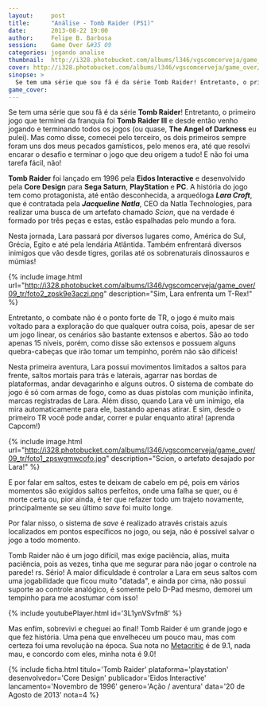 ```yaml
---
layout:     post
title:      "Análise - Tomb Raider (PS1)"
date:       2013-08-22 19:00
author:     Felipe B. Barbosa
session:    Game Over &#35 09
categories: jogando analise
thumbnail:  http://i328.photobucket.com/albums/l346/vgscomcerveja/game_over/09_tr/post_thumbnail_zpszx05yvul.jpg
cover: http://i328.photobucket.com/albums/l346/vgscomcerveja/game_over/09_tr/post_header_zpsqvcnn1d6.jpg
sinopse: >
  Se tem uma série que sou fã é da série Tomb Raider! Entretanto, o primeiro jogo que terminei da franquia foi Tomb Raider III e desde então venho jogando e terminando todos os jogos (ou quase, The Angel of Darkness eu pulei). Mas como disse, comecei pelo terceiro, os dois primeiros sempre foram uns dos meus pecados gamísticos, pelo menos era, até que resolvi encarar o desafio e terminar o jogo que deu origem a tudo! E não foi uma tarefa fácil, não!
game_cover:
---
```

Se tem uma série que sou fã é da série **Tomb Raider**! Entretanto, o primeiro jogo que terminei da franquia foi **Tomb Raider III** e desde então venho jogando e terminando todos os jogos (ou quase, **The Angel of Darkness** eu pulei). Mas como disse, comecei pelo terceiro, os dois primeiros sempre foram uns dos meus pecados gamísticos, pelo menos era, até que resolvi encarar o desafio e terminar o jogo que deu origem a tudo! E não foi uma tarefa fácil, não!

**Tomb Raider** foi lançado em 1996 pela **Eidos Interactive** e desenvolvido pela **Core Design** para **Sega Saturn**, **PlayStation** e **PC**. A história do jogo tem como protagonista, até então desconhecida, a arqueóloga **_Lara Croft_**, que é contratada pela **_Jacqueline Natla_**, CEO da Natla Technologies, para realizar uma busca de um artefato chamado *Scion*, que na verdade é formado por três peças e estas, estão espalhadas pelo mundo a fora.

Nesta jornada, Lara passará por diversos lugares como, América do Sul, Grécia, Egito e até pela lendária Atlântida. Também enfrentará diversos inimigos que vão desde tigres, gorilas até os sobrenaturais dinossauros e múmias!

{% include image.html url="http://i328.photobucket.com/albums/l346/vgscomcerveja/game_over/09_tr/foto2_zpsk9e3aczi.png" description="Sim, Lara enfrenta um T-Rex!" %}

Entretanto, o combate não é o ponto forte de TR, o jogo é muito mais voltado para a exploração do que qualquer outra coisa, pois, apesar de ser um jogo linear, os cenários são bastante extensos e abertos. São ao todo apenas 15 níveis, porém, como disse são extensos e possuem alguns quebra-cabeças que irão tomar um tempinho, porém não são difíceis!

Nesta primeira aventura, Lara possui movimentos limitados a saltos para frente, saltos mortais para trás e laterais, agarrar nas bordas de plataformas, andar devagarinho e alguns outros. O sistema de combate do jogo é só com armas de fogo, como as duas pistolas com munição infinita, marcas registradas de Lara. Além disso, quando Lara vê um inimigo, ela mira automaticamente para ele, bastando apenas atirar. E sim, desde o primeiro TR você pode andar, correr e pular enquanto atira! (aprenda Capcom!)

{% include image.html url="http://i328.photobucket.com/albums/l346/vgscomcerveja/game_over/09_tr/foto1_zpswgmwcofo.jpg" description="Scion, o artefato desajado por Lara!" %}

E por falar em saltos, estes te deixam de cabelo em pé, pois em vários momentos são exigidos saltos perfeitos, onde uma falha se quer, ou é morte certa ou, pior ainda, é ter que refazer todo um trajeto novamente, principalmente se seu último *save* foi muito longe.

Por falar nisso, o sistema de *save* é realizado através cristais azuis localizados em pontos específicos no jogo, ou seja, não é possível salvar o jogo a todo momento.

Tomb Raider não é um jogo difícil, mas exige paciência, alías, muita paciência, pois as vezes, tinha que me segurar para não jogar o controle na parede! rs. Sério! A maior dificuldade é controlar a Lara em seus saltos com uma jogabilidade que ficou muito "datada", e ainda por cima, não possui suporte ao controle analógico, é somente pelo D-Pad mesmo, demorei um tempinho para me acostumar com isso!

{% include youtubePlayer.html id='3L1ynVSvfm8' %}

Mas enfim, sobrevivi e cheguei ao final! Tomb Raider é um grande jogo e que fez história. Uma pena que envelheceu um pouco mau, mas com certeza foi uma revolução na época. Sua nota no [Metacritic](http://www.metacritic.com/game/playstation/tomb-raider) é de 9.1, nada mau, e concordo com eles, minha nota é 9.0!

{% include ficha.html
  titulo='Tomb Raider'
  plataforma='playstation'
  desenvolvedor='Core Design'
  publicador='Eidos Interactive'
  lancamento='Novembro de 1996'
  genero='Ação / aventura'
  data='20 de Agosto de 2013'
  nota=4 %}
